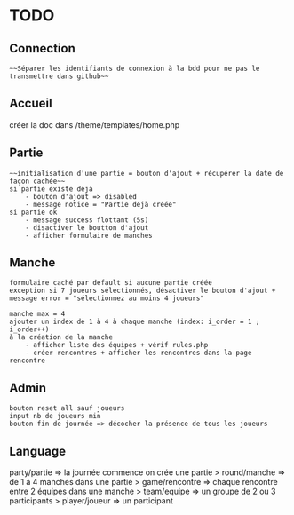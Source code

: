 # TODO
## Connection
    ~~Séparer les identifiants de connexion à la bdd pour ne pas le transmettre dans github~~

## Accueil
créer la doc dans /theme/templates/home.php

## Partie
    ~~initialisation d'une partie = bouton d'ajout + récupérer la date de façon cachée~~
    si partie existe déjà
        - bouton d'ajout => disabled
        - message notice = "Partie déjà créée"
    si partie ok
        - message success flottant (5s)
        - disactiver le boutton d'ajout
        - afficher formulaire de manches

## Manche
    formulaire caché par default si aucune partie créée
    exception si 7 joueurs sélectionnés, désactiver le bouton d'ajout +  message error = "sélectionnez au moins 4 joueurs"

    manche max = 4
    ajouter un index de 1 à 4 à chaque manche (index: i_order = 1 ; i_order++)
    à la création de la manche
        - afficher liste des équipes + vérif rules.php
        - créer rencontres + afficher les rencontres dans la page rencontre

## Admin
    bouton reset all sauf joueurs
    input nb de joueurs min
    bouton fin de journée => décocher la présence de tous les joueurs

## Language
party/partie => la journée commence on crée une partie
    > round/manche => de 1 à 4 manches dans une partie
        > game/rencontre => chaque rencontre entre 2 équipes dans une manche
            > team/equipe => un groupe de 2 ou 3 participants
                > player/joueur => un participant

